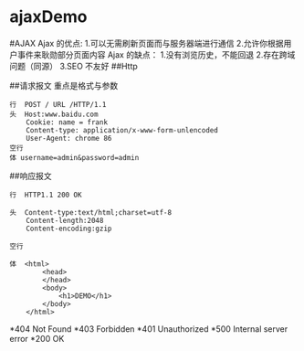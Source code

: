 # ajaxDemo
#AJAX
Ajax 的优点: 
  1.可以无需刷新页面而与服务器端进行通信 
  2.允许你根据用户事件来耿勋部分页面内容
Ajax 的缺点： 
  1.没有浏览历史，不能回退 
  2.存在跨域问题（同源）
  3.SEO 不友好
##Http

##请求报文
重点是格式与参数

```
行  POST / URL /HTTP/1.1
头  Host:www.baidu.com
    Cookie: name = frank
    Content-type: application/x-www-form-unlencoded
    User-Agent: chrome 86
空行
体 username=admin&password=admin
```

##响应报文

```
行  HTTP1.1 200 OK

头  Content-type:text/html;charset=utf-8
    Content-length:2048
    Content-encoding:gzip

空行

体  <html>
        <head>
        </head>
        <body>
            <h1>DEMO</h1>
        </body>
    </html>
```

*404 Not Found
*403 Forbidden
*401 Unauthorized
*500 Internal server error
*200 OK
